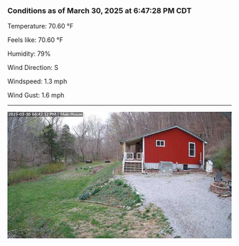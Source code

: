 ### Conditions as of March 30, 2025 at 6:47:28 PM CDT 

Temperature: 70.60 &deg;F

Feels like: 70.60 &deg;F

Humidity: 79%

Wind Direction: S

Windspeed: 1.3 mph

Wind Gust: 1.6 mph

---

<img src="./images/latest.jpeg"/>

